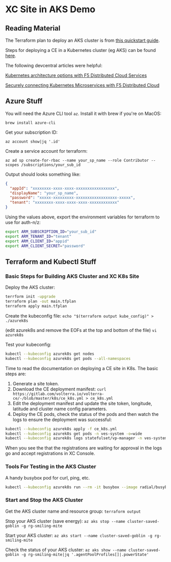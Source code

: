 # XC Site in AKS Demo

## Reading Material

The Terraform plan to deploy an AKS cluster is from [this quickstart guide](https://learn.microsoft.com/en-us/azure/aks/learn/quick-kubernetes-deploy-terraform?tabs=bash%2Cazure-cli).

Steps for deploying a CE in a Kubernetes cluster (eg AKS) can be found [here](https://docs.cloud.f5.com/docs/how-to/site-management/create-k8s-site).

The following devcentral articles were helpful:

[Kubernetes architecture options with F5 Distributed Cloud Services](https://community.f5.com/t5/technical-articles/kubernetes-architecture-options-with-f5-distributed-cloud/ta-p/306550)

[Securely connecting Kubernetes Microservices with F5 Distributed Cloud](https://community.f5.com/t5/technical-articles/securely-connecting-kubernetes-microservices-with-f5-distributed/ta-p/306100)

## Azure Stuff

You will need the Azure CLI tool `az`. Install it with brew if you're on MacOS:

`brew install azure-cli`

Get your subscription ID:

`az account show|jq '.id'`

Create a service account for terraform:

`az ad sp create-for-rbac --name your_sp_name --role Contributor --scopes /subscriptions/your_sub_id`

Output should looks something like:

```JSON
{
  "appId": "xxxxxxxx-xxxx-xxxx-xxxxxxxxxxxxxxxxx",
  "displayName": "your_sp_name",
  "password": "xxxxx-xxxxxxxxx-xxxxxxxxxxxxxxxxxx-xxxxx",
  "tenant": "xxxxxxxx-xxxx-xxxx-xxxx-xxxxxxxxxxxx"
}

```

Using the values above, export the environment variables for terraform to use for auth-n/z:

```bash
export ARM_SUBSCRIPTION_ID="your_sub_id"
export ARM_TENANT_ID="tenant"
export ARM_CLIENT_ID="appid"
export ARM_CLIENT_SECRET="password"
```

## Terraform and Kubectl Stuff

### Basic Steps for Building AKS Cluster and XC K8s Site

Deploy the AKS cluster:

```bash
terrform init -upgrade
terraform plan -out main.tfplan
terraform apply main.tfplan
```

Create the kubeconfig file:
`echo "$(terraform output kube_config)" > ./azurek8s`

(edit azurek8s and remove the EOFs at the top and bottom of the file)
`vi azurek8s`

Test your kubeconfig:
```bash
kubectl --kubeconfig azurek8s get nodes
kubectl --kubeconfig azurek8s get pods --all-namespaces
```

Time to read the documentation on deploying a CE site in K8s. The basic steps are:

1. Generate a site token.
1. Download the CE deployment manifest:
`curl https://gitlab.com/volterra.io/volterra-ce/-/blob/master/k8s/ce_k8s.yml > ce_k8s.yml`
1. Edit the deployment manifest and update the site token, longitude, latitude and cluster name config parameters.
1. Deploy the CE pods, check the status of the pods and then watch the logs to ensure the deployment was successful:

```bash
kubectl --kubeconfig azurek8s apply -f ce_k8s.yml
kubectl --kubeconfig azurek8s get pods -n ves-system -o=wide
kubectl --kubeconfig azurek8s logs statefulset/vp-manager -n ves-system -f
```

When you see the that the registrations are waiting for approval in the logs go and accept registrations in XC Console.


### Tools For Testing in the AKS Cluster

A handy busybox pod for curl, ping, etc.
```bash
kubectl --kubeconfig azurek8s run --rm -it busybox --image radial/busyboxplus:curl /bin/sh
```

### Start and Stop the AKS Cluster

Get the AKS cluster name and resource group:
```terraform output```

Stop your AKS cluster (save energy):
```az aks stop --name cluster-saved-goblin -g rg-smiling-mite```

Start your AKS cluster:
```az aks start --name cluster-saved-goblin -g rg-smiling-mite```

Check the status of your AKS cluster:
```az aks show --name cluster-saved-goblin -g rg-smiling-mite|jq '.agentPoolProfiles[]|.powerState'```
